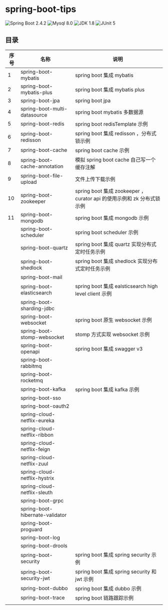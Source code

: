 # spring-boot-tips
![Spring Boot 2.4.2](https://img.shields.io/badge/Spring%20Boot-2.4.2-brightgreen)
![Mysql 8.0](https://img.shields.io/badge/MySQL-8.0-blue)
![JDK 1.8](https://img.shields.io/badge/JDK-8-orange)
![JUnit 5](https://img.shields.io/badge/JUnit-5-green)

## 目录

| 序号 | 名称                         			| 说明                                     								|
| ---- | -------------------------------------- | --------------------------------------------------------------------- |
| 1    | spring-boot-mybatis          			| spring boot 集成 mybatis                 								|
| 2    | spring-boot-mybatis-plus     			| spring boot 集成 mybatis plus            								|
| 3    | spring-boot-jpa              			| spring boot jpa                          								|
| 4    | spring-boot-multi-datasource 			| spring boot mybatis 多数据源             								|
| 5    | spring-boot-redis            			| spring boot redisTemplate 示例           								|
| 6    | spring-boot-redisson         			| spring boot 集成 redisson ，分布式锁示例 								|
| 7    | spring-boot-cache            			| spring boot cache 示例 				   								|
| 8    | spring-boot-cache-annotation  			| 模拟 spring boot cache 自己写一个缓存注解								|
| 9    | spring-boot-file-upload    			| 文件上传下载示例						   								|
| 10   | spring-boot-zookeeper        			| spring boot 集成 zookeeper ，curator api 的使用示例和 zk 分布式锁示例 |
| 11   | spring-boot-mongodb          			| spring boot 集成 mongodb 示例 		   								|
|      | spring-boot-scheduler        			| spring boot scheduler 示例 			   								|
|      | spring-boot-quartz         			| spring boot 集成 quartz 实现分布式定时任务示例 						|
|      | spring-boot-shedlock         			| spring boot 集成 shedlock 实现分布式定时任务示例 						|
|      | spring-boot-mail	          			|                                          								|
|      | spring-boot-elasticsearch    			| spring boot 集成 ealsticsearch high level client 示例 				|
|      | spring-boot-sharding-jdbc    			|                                          								|
|      | spring-boot-websocket        			| spring boot 原生 websocket 示例          								|
|      | spring-boot-stomp-websocket   			| stomp 方式实现 websocket 示例            								|
|      | spring-boot-openapi          			| spring boot 集成 swagger v3              								|
|      | spring-boot-rabbitmq         			|                                          								|
|      | spring-boot-rocketmq         			|                                          								|
|      | spring-boot-kafka            			| spring boot 集成 kafka 示例              								|
|      | spring-boot-sso              			|                                          								|
|      | spring-boot-oauth2           			|                                          								|
|      | spring-cloud-netflix-eureka  			|                                          								|
|      | spring-cloud-netflix-ribbon  			|                                          								|
|      | spring-cloud-netflix-feign   			|                                          								|
|      | spring-cloud-netflix-zuul    			|                                          								|
|      | spring-cloud-netflix-hystrix 			|                                          								|
|      | spring-cloud-netflix-sleuth  			|                                          								|
|      | spring-boot-grpc             			|                                          								|
|      | spring-boot-hibernate-validator        |                                          								|
|      | spring-boot-proguard         			|                                          								|
|      | spring-boot-log        	  			|                                          								|
|      | spring-boot-drools           			|                                          								|
|      | spring-boot-security         			| spring boot 集成 spring security 示例    								|
|      | spring-boot-security-jwt      			| spring boot 集成 spring security 和 jwt 示例    						|
|      | spring-boot-dubbo            			| spring boot 集成 dubbo 示例              								|
|      | spring-boot-trace            			| spring boot 链路跟踪示例              								|
|      |  						      			|                                          								|





















